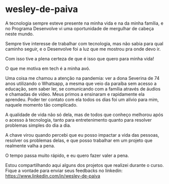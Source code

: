 # wesley-de-paiva

A tecnologia sempre esteve presente na minha vida e na da minha família, e no Programa Desenvolve vi uma oportunidade de mergulhar de cabeça neste mundo.

Sempre tive interesse de trabalhar com tecnologia, mas não sabia para qual caminho seguir, e o Desenvolve foi a luz que me mostrou pra onde devo ir.

Com isso tive a plena certeza de que é isso que quero para minha vida!

O que me motiva em tech é a minha avó.

Uma coisa me chamou a atenção na pandemia: ver a dona Severina de 74 anos utilizando o Whatsapp, a mesma que veio da paraíba sem acesso a educação, sem saber ler, se comunicando com a família através de áudios e chamadas de vídeo. Meus primos a ensinaram e rapidamente ela aprendeu. Poder ter contato com ela todos os dias foi um alívio para mim, naquele momento tão complicado.

A qualidade de vida não só dela, mas de todos que conheço melhorou após o acesso à tecnologia, tanto para entretenimento quanto para resolver problemas simples do dia a dia.

A chave virou quando percebi que eu posso impactar a vida das pessoas, resolver os problemas delas, e que posso trabalhar em um projeto que realmente valha a pena.

O tempo passa muito rápido, e eu quero fazer valer a pena.

Estou compartilhando aqui alguns dos projetos que realizei durante o curso. Fique a vontade para enviar seus feedbacks no linkedin: https://www.linkedin.com/in/wesley-de-paiva
